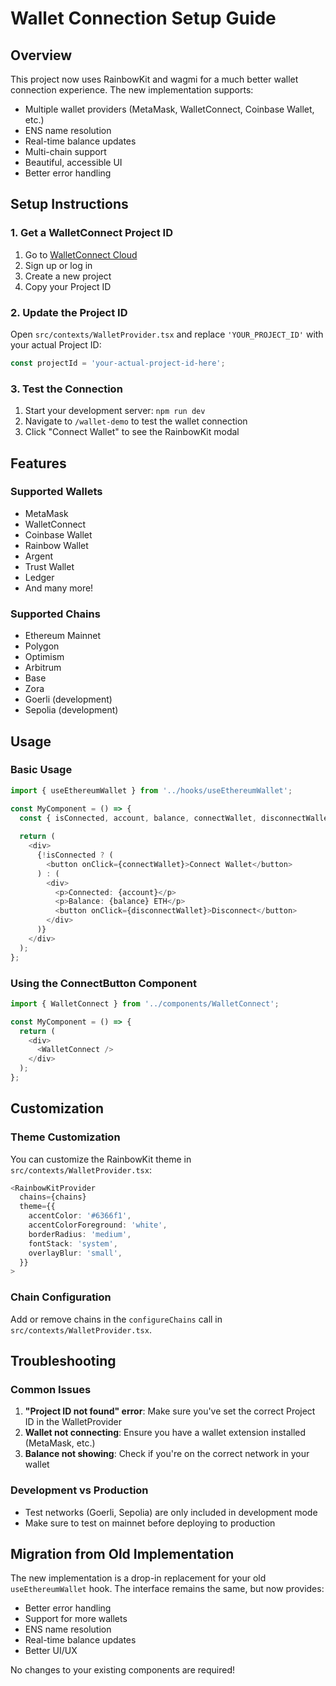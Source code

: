 # Wallet Connection Setup Guide

## Overview
This project now uses RainbowKit and wagmi for a much better wallet connection experience. The new implementation supports:

- Multiple wallet providers (MetaMask, WalletConnect, Coinbase Wallet, etc.)
- ENS name resolution
- Real-time balance updates
- Multi-chain support
- Beautiful, accessible UI
- Better error handling

## Setup Instructions

### 1. Get a WalletConnect Project ID

1. Go to [WalletConnect Cloud](https://cloud.walletconnect.com/)
2. Sign up or log in
3. Create a new project
4. Copy your Project ID

### 2. Update the Project ID

Open `src/contexts/WalletProvider.tsx` and replace `'YOUR_PROJECT_ID'` with your actual Project ID:

```typescript
const projectId = 'your-actual-project-id-here';
```

### 3. Test the Connection

1. Start your development server: `npm run dev`
2. Navigate to `/wallet-demo` to test the wallet connection
3. Click "Connect Wallet" to see the RainbowKit modal

## Features

### Supported Wallets
- MetaMask
- WalletConnect
- Coinbase Wallet
- Rainbow Wallet
- Argent
- Trust Wallet
- Ledger
- And many more!

### Supported Chains
- Ethereum Mainnet
- Polygon
- Optimism
- Arbitrum
- Base
- Zora
- Goerli (development)
- Sepolia (development)

## Usage

### Basic Usage
```typescript
import { useEthereumWallet } from '../hooks/useEthereumWallet';

const MyComponent = () => {
  const { isConnected, account, balance, connectWallet, disconnectWallet } = useEthereumWallet();
  
  return (
    <div>
      {!isConnected ? (
        <button onClick={connectWallet}>Connect Wallet</button>
      ) : (
        <div>
          <p>Connected: {account}</p>
          <p>Balance: {balance} ETH</p>
          <button onClick={disconnectWallet}>Disconnect</button>
        </div>
      )}
    </div>
  );
};
```

### Using the ConnectButton Component
```typescript
import { WalletConnect } from '../components/WalletConnect';

const MyComponent = () => {
  return (
    <div>
      <WalletConnect />
    </div>
  );
};
```

## Customization

### Theme Customization
You can customize the RainbowKit theme in `src/contexts/WalletProvider.tsx`:

```typescript
<RainbowKitProvider
  chains={chains}
  theme={{
    accentColor: '#6366f1',
    accentColorForeground: 'white',
    borderRadius: 'medium',
    fontStack: 'system',
    overlayBlur: 'small',
  }}
>
```

### Chain Configuration
Add or remove chains in the `configureChains` call in `src/contexts/WalletProvider.tsx`.

## Troubleshooting

### Common Issues

1. **"Project ID not found" error**: Make sure you've set the correct Project ID in the WalletProvider
2. **Wallet not connecting**: Ensure you have a wallet extension installed (MetaMask, etc.)
3. **Balance not showing**: Check if you're on the correct network in your wallet

### Development vs Production
- Test networks (Goerli, Sepolia) are only included in development mode
- Make sure to test on mainnet before deploying to production

## Migration from Old Implementation

The new implementation is a drop-in replacement for your old `useEthereumWallet` hook. The interface remains the same, but now provides:

- Better error handling
- Support for more wallets
- ENS name resolution
- Real-time balance updates
- Better UI/UX

No changes to your existing components are required! 